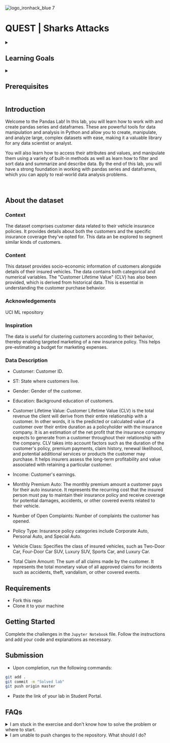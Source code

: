 ![logo_ironhack_blue 7](https://user-images.githubusercontent.com/23629340/40541063-a07a0a8a-601a-11e8-91b5-2f13e4e6b441.png)

# QUEST | Sharks Attacks
<details>
  <summary>
   <h2>Learning Goals</h2>
  </summary>

  <br>
  <hr> 

</details>

<details>
  <summary>
   <h2>Prerequisites</h2>
  </summary>

Before this starting this lab, you should have learnt about:

- Data types, operators and structures
- Flow control (if-else statements and loops)
- Functions
 
  <br>
  <hr> 

</details>


## Introduction

Welcome to the Pandas Lab! In this lab, you will learn how to work with and create pandas series and dataframes. These are powerful tools for data manipulation and analysis in Python and allow you to create, manipulate, and analyze large, complex datasets with ease, making it a valuable library for any data scientist or analyst.

You will also learn how to access their attributes and values, and manipulate them using a variety of built-in methods as well as learn how to filter and sort data and summarize and describe data. By the end of this lab, you will have a strong foundation in working with pandas series and dataframes, which you can apply to real-world data analysis problems.

<br>


## About the dataset

### Context
The dataset comprises customer data related to their vehicle insurance policies. It provides details about both the customers and the specific insurance coverage they've opted for. This data an be explored to segment similar kinds of customers.

### Content
This dataset provides socio-economic information of customers alongside details of their insured vehicles.  The data contains both categorical and numerical variables. The "Customer Lifetime Value" (CLV) has also been provided, which is derived from historical data. This is essential in understanding the customer purchase behavior.

### Acknowledgements
UCI ML repository

### Inspiration
The data is useful for clustering customers according to their behavior, thereby enabling targeted marketing of a new insurance policy. This helps pre-estimating a budget for marketing expenses.

### Data Description

- Customer: Customer ID.

- ST: State where customers live.

- Gender: Gender of the customer.

- Education: Background education of customers.

- Customer Lifetime Value: Customer Lifetime Value (CLV) is the total revenue the client will derive from their entire relationship with a customer. In other words, it is the predicted or calculated value of a customer over their entire duration as a policyholder with the insurance company. It is an estimation of the net profit that the insurance company expects to generate from a customer throughout their relationship with the company. CLV takes into account factors such as the duration of the customer's policy, premium payments, claim history, renewal likelihood, and potential additional services or products the customer may purchase. It helps insurers assess the long-term profitability and value associated with retaining a particular customer.

- Income: Customer's earnings.

- Monthly Premium Auto: The monthly premium amount a customer pays for their auto insurance. It represents the recurring cost that the insured person must pay to maintain their insurance policy and receive coverage for potential damages, accidents, or other covered events related to their vehicle.

- Number of Open Complaints: Number of complaints the customer has opened.

- Policy Type: Insurance policy categories include Corporate Auto, Personal Auto, and Special Auto.

- Vehicle Class: Specifies the class of insured vehicles, such as Two-Door Car, Four-Door Car SUV, Luxury SUV, Sports Car, and Luxury Car.

- Total Claim Amount: The sum of all claims made by the customer. It represents the total monetary value of all approved claims for incidents such as accidents, theft, vandalism, or other covered events.

## Requirements

- Fork this repo
- Clone it to your machine

## Getting Started

Complete the challenges in the `Jupyter Notebook` file. Follow the instructions and add your code and explanations as necessary.

## Submission

- Upon completion, run the following commands:

```bash
git add .
git commit -m "Solved lab"
git push origin master
```

- Paste the link of your lab in Student Portal.


## FAQs
<details>
  <summary>I am stuck in the exercise and don't know how to solve the problem or where to start.</summary>
  <br>

  If you are stuck in your code and don't know how to solve the problem or where to start, you should take a step back and try to form a clear question about the specific issue you are facing. This will help you narrow down the problem and come up with potential solutions.


  For example, is it a concept that you don't understand, or are you receiving an error message that you don't know how to fix? It is usually helpful to try to state the problem as clearly as possible, including any error messages you are receiving. This can help you communicate the issue to others and potentially get help from classmates or online resources. 


  Once you have a clear understanding of the problem, you will be able to start working toward the solution.

  [Back to top](#faqs)

</details>


<details>
  <summary>I am unable to push changes to the repository. What should I do?</summary>
  <br>

There are a couple of possible reasons why you may be unable to *push* changes to a Git repository:

1. **You have not committed your changes:** Before you can push your changes to the repository, you need to commit them using the `git commit` command. Make sure you have committed your changes and try pushing again. To do this, run the following terminal commands from the project folder:
  ```bash
  git add .
  git commit -m "Your commit message"
  git push
  ```
2. **You do not have permission to push to the repository:** If you have cloned the repository directly from the main Ironhack repository without making a *Fork* first, you do not have write access to the repository.
To check which remote repository you have cloned, run the following terminal command from the project folder:
  ```bash
  git remote -v
  ```
If the link shown is the same as the main Ironhack repository, you will need to fork the repository to your GitHub account first and then clone your fork to your local machine to be able to push the changes.

**Note**: You should make a copy of your local code to avoid losing it in the process.

  [Back to top](#faqs)

</details>


